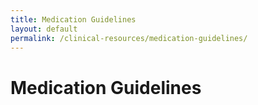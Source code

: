 ```yaml
---
title: Medication Guidelines
layout: default
permalink: /clinical-resources/medication-guidelines/
---
```


# Medication Guidelines



